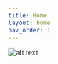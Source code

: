 ```yaml
---
title: Home
layout: home
nav_order: 1
---
```


![alt text](./img/cover.png "Python Advanced Programming")
